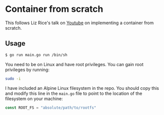 # Container from scratch

This follows Liz Rice's talk on [Youtube](https://www.youtube.com/watch?v=8fi7uSYlOdc) on implementing a container from scratch. 

## Usage

```bash
$ go run main.go run /bin/sh
```

You need to be on Linux and have root privileges. You can gain root privileges by running:

```bash
sudo -i
```
I have included an Alpine Linux filesystem in the repo. You should copy this and modify this line in the `main.go` file to point to the location of the filesystem on your machine:

```go
const ROOT_FS = "absolute/path/to/rootfs"
```

